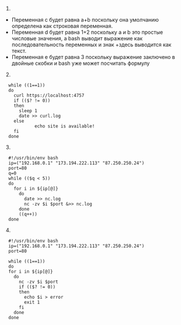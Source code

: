 1.
+ Переменная с будет равна a+b поскольку она умолчанию определена как строковая переменная.
+ Переменная d будет равна 1+2 поскольку a и b это простые числовые значения, а bash выводит выражение как последовательность переменных и знак +здесь выводится как текст.
+ Переменная e будет равна 3 поскольку выражение заключено в двойные скобки и bash уже может посчитать формулу

2.

      while ((1==1))
      do
        curl https://localhost:4757
        if (($? != 0))
        then
          sleep 1
          date >> curl.log
        else
                echo site is available!
        fi
      done
      
  3.
  
      #!/usr/bin/env bash
      ip=("192.168.0.1" "173.194.222.113" "87.250.250.24")
      port=80
      q=0
      while (($q < 5))
      do
        for i in ${ip[@]}
          do
            date >> nc.log
            nc -zv $i $port &>> nc.log
          done
          ((q++))
      done
      
 4.
   
      #!/usr/bin/env bash
      ip=("192.168.0.1" "173.194.222.113" "87.250.250.24")
      port=80

      while ((1==1))
      do
      for i in ${ip[@]}
        do
          nc -zv $i $port
          if (($? != 0))
          then
            echo $i > error
            exit 1
          fi
        done
      done

